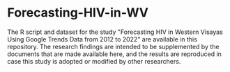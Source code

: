 # Forecasting-HIV-in-WV
The R script and dataset for the study "Forecasting HIV in Western Visayas Using Google Trends Data from 2012 to 2022" are available in this repository. The research findings are intended to be supplemented by the documents that are made available here, and the results are reproduced in case this study is adopted or modified by other researchers. 
